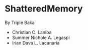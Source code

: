 # ShatteredMemory

By Triple Baka
- Christian C. Laniba
- Summer Nichole A. Legaspi
- Irian Dava L. Lacanaria

